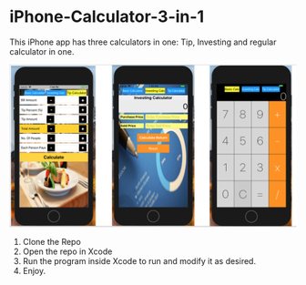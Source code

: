 # iPhone-Calculator-3-in-1

This iPhone app has three calculators in one: Tip, Investing and regular calculator in one.

![Alt text](iphonecalc.png?raw=true "Title")


1. Clone the Repo
2. Open the repo in Xcode
3. Run the program inside Xcode to run and modify it as desired.
4. Enjoy.
 